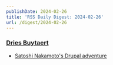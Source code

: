 ```yaml
---
publishDate: 2024-02-26
title: 'RSS Daily Digest: 2024-02-26'
url: /digest/2024-02-26
---
```


### [Dries Buytaert](https://dri.es/)

  * [Satoshi Nakamoto's Drupal adventure](https://dri.es/satoshi-nakamoto-drupal-adventure)
  
